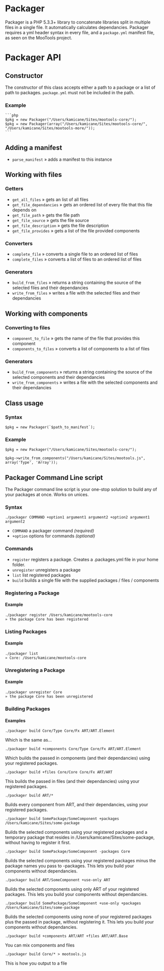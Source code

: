 Packager
========

Packager is a PHP 5.3.3+ library to concatenate libraries split in multiple files in a single file. It automatically calculates dependancies. Packager requires a yml header syntax in every file, and a `package.yml` manifest file, as seen on the MooTools project.

Packager API
============

Constructor
-----------

The constructor of this class accepts either a path to a package or a list of path to packages. `package.yml` must not be included in the path.

### Example
	```php
	$pkg = new Packager("/Users/kamicane/Sites/mootools-core/");
	$pkg = new Packager(array("/Users/kamicane/Sites/mootools-core/", "/Users/kamicane/Sites/mootools-more/"));
	```

Adding a manifest
-----------------

* `parse_manifest` » adds a manifest to this instance


Working with files
------------------

### Getters

 * `get_all_files` » gets an list of all files
 * `get_file_dependancies` » gets an ordered list of every file that this file depends on
 * `get_file_path` » gets the file path
 * `get_file_source` » gets the file source
 * `get_file_description` » gets the file description
 * `get_file_provides` » gets a list of the file provided components

### Converters

 * `complete_file` » converts a single file to an ordered list of files
 * `complete_files` » converts a list of files to an ordered list of files

### Generators

 * `build_from_files` » returns a string containing the source of the selected files and their dependancies
 * `write_from_files` » writes a file with the selected files and their dependancies


Working with components
-----------------------

### Converting to files

 * `component_to_file` » gets the name of the file that provides this component
 * `components_to_files` » converts a list of components to a list of files

### Generators

 * `build_from_components` » returns a string containing the source of the selected components and their dependancies
 * `write_from_components` » writes a file with the selected components and their dependancies


Class usage
-----------

### Syntax

	$pkg = new Packager(`$path_to_manifest`);

### Example

	$pkg = new Packager("/Users/kamicane/Sites/mootools-core/");
	
	$pkg->write_from_components("/Users/kamicane/Sites/mootools.js", array('Type', 'Array'));

Packager Command Line script
----------------------------

The Packager command line script is your one-stop solution to build any of your packages at once. Works on unices.

### Syntax

	./packager COMMAND +option1 argument1 argument2 +option2 argument1 argument2

* `COMMAND` a packager command *(required)*
* `+option` options for commands *(optional)*

### Commands

* `register` registers a package. Creates a .packages.yml file in your home folder.
* `unregister` unregisters a package
* `list` list registered packages
* `build` builds a single file with the supplied packages / files / components

### Registering a Package
	
#### Example

	./packager register /Users/kamicane/mootools-core
	» the package Core has been registered

	
### Listing Packages

#### Example

	./packager list
	» Core: /Users/kamicane/mootools-core


### Unregistering a Package

#### Example

	./packager unregister Core
	» the package Core has been unregistered
	
### Building Packages

#### Examples

	./packager build Core/Type Core/Fx ART/ART.Element
	
Which is the same as...
	
	./packager build +components Core/Type Core/Fx ART/ART.Element
	
Which builds the passed in components (and their dependancies) using your registered packages.
	
	./packager build +files Core/Core Core/Fx ART/ART
	
This builds the passed in files (and their dependancies) using your registered packages.
	
	./packager build ART/*
	
Builds every component from ART, and their dependancies, using your registered packages.
	
	./packager build SomePackage/SomeComponent +packages /Users/kamicane/Sites/some-package
	
Builds the selected components using your registered packages and a temporary package that resides in /Users/kamicane/Sites/some-package, without having to register it first.

	./packager build SomePackage/SomeComponent -packages Core
	
Builds the selected components using your registered packages minus the package names you pass to -packages. This lets you build your components without dependancies.

	./packager build ART/SomeComponent +use-only ART
	
Builds the selected components using only ART of your registered packages. This lets you build your components without dependancies.

	./packager build SomePackage/SomeComponent +use-only +packages /Users/kamicane/Sites/some-package
	
Builds the selected components using none of your registered packages plus the passed in package, without registering it. This lets you build your components without dependancies.

	./packager build +components ART/ART +files ART/ART.Base
	
You can mix components and files

	./packager build Core/* > mootools.js
	
This is how you output to a file

